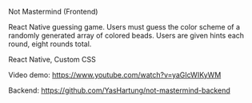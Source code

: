 Not Mastermind (Frontend)

React Native guessing game.
Users must guess the color scheme of a randomly generated array of colored beads.
Users are given hints each round, eight rounds total.

React Native, Custom CSS

Video demo: https://www.youtube.com/watch?v=yaGIcWIKyWM

Backend: https://github.com/YasHartung/not-mastermind-backend
